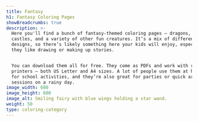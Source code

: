 ```yaml
---
title: Fantasy
h1: Fantasy Coloring Pages
showBreadcrumbs: true
description: >-
  Here you'll find a bunch of fantasy-themed coloring pages — dragons, unicorns,
  castles, and a variety of other fun creatures. It’s a mix of different
  designs, so there’s likely something here your kids will enjoy, especially if
  they like drawing or making up stories.


  You can download them all for free. They come as PDFs and work with regular
  printers — both US Letter and A4 sizes. A lot of people use them at home or
  for school activities, and they’re also great for parties or quick art
  sessions on a rainy day.
image_width: 600
image_height: 600
image_alt: Smiling fairy with blue wings holding a star wand.
weight: 50
type: coloring-category
---
```



